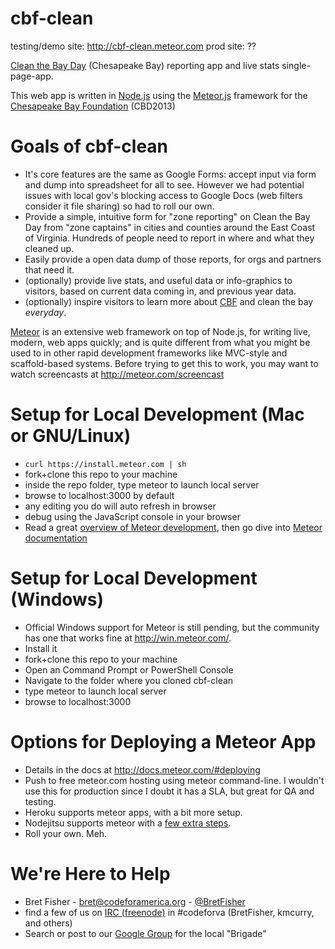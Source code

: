 cbf-clean
=============

testing/demo site: http://cbf-clean.meteor.com
prod site: ??

[Clean the Bay Day](http://www.cbf.org/clean) (Chesapeake Bay) reporting app and live stats single-page-app.

This web app is written in [Node.js](http://nodejs.org) using the [Meteor.js](http://meteor.com) framework for the [Chesapeake Bay Foundation](http://www.cbf.org/) (CBD2013)

Goals of cbf-clean
==================
* It's core features are the same as Google Forms: accept input via form and dump into spreadsheet for all to see. However we had potential issues with local gov's blocking access to Google Docs (web filters consider it file sharing) so had to roll our own.
* Provide a simple, intuitive form for "zone reporting" on Clean the Bay Day from "zone captains" in cities and counties around the East Coast of Virginia. Hundreds of people need to report in where and what they cleaned up.
* Easily provide a open data dump of those reports, for orgs and partners that need it.
* (optionally) provide live stats, and useful data or info-graphics to visitors, based on current data coming in, and previous year data.
* (optionally) inspire visitors to learn more about [CBF](http://www.cbf.org) and clean the bay *everyday*.

[Meteor](http://meteor.com) is an extensive web framework on top of Node.js, for writing live, modern, web apps quickly; and is quite different from what you might be used to in other rapid development frameworks like MVC-style and scaffold-based systems. Before trying to get this to work, you may want to watch screencasts at http://meteor.com/screencast

Setup for Local Development (Mac or GNU/Linux)
===========================
* `curl https://install.meteor.com | sh`
* fork+clone this repo to your machine
* inside the repo folder, type meteor to launch local server
* browse to localhost:3000 by default
* any editing you do will auto refresh in browser
* debug using the JavaScript console in your browser
* Read a great [overview of Meteor development](http://andrewscala.com/meteor/), then go dive into [Meteor documentation](http://docs.meteor.com/)

Setup for Local Development (Windows)
===========================
* Official Windows support for Meteor is still pending, but the community has one that works fine at http://win.meteor.com/.
* Install it
* fork+clone this repo to your machine
* Open an Command Prompt or PowerShell Console
* Navigate to the folder where you cloned cbf-clean
* type meteor to launch local server
* browse to localhost:3000

Options for Deploying a Meteor App
===========================
* Details in the docs at http://docs.meteor.com/#deploying
* Push to free meteor.com hosting using meteor command-line. I wouldn't use this for production since I doubt it has a SLA, but great for QA and testing.
* Heroku supports meteor apps, with a bit more setup.
* Nodejitsu supports meteor with a [few extra steps](https://gist.github.com/blakmatrix/3038654).
* Roll your own. Meh.

We're Here to Help
=====================
* Bret Fisher - bret@codeforamerica.org - [@BretFisher](http://twitter.com/BretFisher)
* find a few of us on [IRC (freenode)](webchat.freenode.net/?channels=codeforamerica&uio=d4) in #codeforva (BretFisher, kmcurry, and others)
* Search or post to our [Google Group](https://groups.google.com/a/codeforamerica.org/forum/#!forum/c4hrva) for the local "Brigade" 
